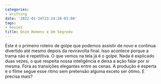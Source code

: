 ```yaml
---
categories:
- writting
date: '2022-01-24T23:24:20-03:00'
tags:
- movies
title: Onze Homens e Um Segredo
---
```


Este é o primeiro roteiro de golpe que podemos assistir de novo e continua divertido até mesmo depois da reviravolta final. Isso acontece porque a trama não é repetitiva. O que vemos na tela já é o golpe. Nada é explicado duas vezes, o que respeita nossa inteligência e deixa a ação falar por si mesma. Fora as transições elegantes entre as cenas. A produção é esperta e o filme segue esse ritmo sem pretensão alguma exceto ser ótimo. E precisa mais?